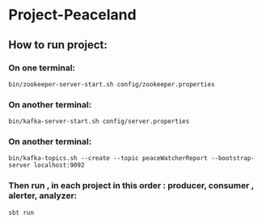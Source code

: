 # Project-Peaceland
## How to run project:

### On one terminal:
```bin/zookeeper-server-start.sh config/zookeeper.properties```

### On another terminal:
```bin/kafka-server-start.sh config/server.properties```

### On another terminal:
```bin/kafka-topics.sh --create --topic peaceWatcherReport --bootstrap-server localhost:9092```

### Then run , in each project in this order : producer, consumer , alerter, analyzer:
```sbt run```

